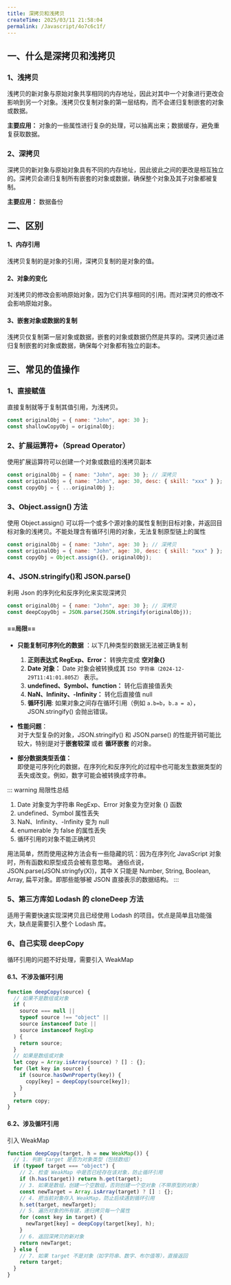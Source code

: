 ```yaml
---
title: 深拷贝和浅拷贝
createTime: 2025/03/11 21:58:04
permalink: /Javascript/4o7c6c1f/
---
```


## 一、什么是深拷贝和浅拷贝

### 1、浅拷贝

浅拷贝的新对象与原始对象共享相同的内存地址，因此对其中一个对象进行更改会影响到另一个对象。浅拷贝仅复制对象的第一层结构，而不会递归复制嵌套的对象或数据。

**主要应用：** 对象的一些属性进行复杂的处理，可以抽离出来；数据缓存，避免重复获取数据。

### 2、深拷贝

深拷贝的新对象与原始对象具有不同的内存地址，因此彼此之间的更改是相互独立的。深拷贝会递归复制所有嵌套的对象或数据，确保整个对象及其子对象都被复制。

**主要应用：** 数据备份

## 二、区别

#### 1、内存引用

浅拷贝复制的是对象的引用，深拷贝复制的是对象的值。

#### 2、对象的变化

对浅拷贝的修改会影响原始对象，因为它们共享相同的引用。而对深拷贝的修改不会影响原始对象。

#### 3、嵌套对象或数据的复制

浅拷贝仅复制第一层对象或数据，嵌套的对象或数据仍然是共享的。深拷贝通过递归复制嵌套的对象或数据，确保每个对象都有独立的副本。

## 三、常见的值操作

### 1、直接赋值 <Badge text="浅拷贝" type="tip" />

直接复制就等于复制其值引用，为浅拷贝。

```js
const originalObj = { name: "John", age: 30 };
const shallowCopyObj = originalObj;
```

### 2、扩展运算符+（Spread Operator）<Badge text="浅拷贝" type="tip" />

使用扩展运算符可以创建一个对象或数组的浅拷贝副本

```js
const originalObj = { name: "John", age: 30 }; // 深拷贝
const originalObj = { name: "John", age: 30, desc: { skill: "xxx" } }; // 浅拷贝
const copyObj = { ...originalObj };
```

### 3、Object.assign() 方法 <Badge text="浅拷贝" type="tip" />

使用 Object.assign() 可以将一个或多个源对象的属性复制到目标对象，并返回目标对象的浅拷贝。不能处理含有循环引用的对象，无法复制原型链上的属性

```js
const originalObj = { name: "John", age: 30 }; // 深拷贝
const originalObj = { name: "John", age: 30, desc: { skill: "xxx" } }; // 浅拷贝
const copyObj = Object.assign({}, originalObj);
```

### 4、JSON.stringify()和 JSON.parse() <Badge text="深拷贝" type="tip" />

利用 Json 的序列化和反序列化来实现深拷贝

```js
const originalObj = { name: "John", age: 30 }; // 深拷贝
const deepCopyObj = JSON.parse(JSON.stringify(originalObj));
```

#### ==局限==

- **只能复制可序列化的数据** ：以下几种类型的数据无法被正确复制

  1. **正则表达式 RegExp、Error：** 转换完变成 **空对象{}**
  2. **Date 对象：** Date 对象会被转换成其 `ISO 字符串（2024-12-29T11:41:01.805Z）` 表示。
  3. **undefined、Symbol、function：** 转化后直接值丢失
  4. **NaN、Infinity、-Infinity：** 转化后直接值 null
  5. **循环引用**: 如果对象之间存在循环引用（例如 `a.b=b`，`b.a = a`），JSON.stringify() 会抛出错误。

- **性能问题**：  
  对于大型复杂的对象，JSON.stringify() 和 JSON.parse() 的性能开销可能比较大，特别是对于**嵌套较深** 或者 **循环嵌套** 的对象。

- **部分数据类型丢值：**  
  即使是可序列化的数据，在序列化和反序列化的过程中也可能发生数据类型的丢失或改变。例如，数字可能会被转换成字符串。

::: warning 局限性总结

1. Date 对象变为字符串 RegExp、Error 对象变为空对象 {} 函数
2. undefined、Symbol 属性丢失
3. NaN、Infinity、-Infinity 变为 null
4. enumerable 为 false 的属性丢失
5. 循环引用的对象不能正确拷贝

用法简单，然而使用这种方法会有一些隐藏的坑：因为在序列化 JavaScript 对象时，所有函数和原型成员会被有意忽略。
通俗点说，JSON.parse(JSON.stringfy(X))，其中 X 只能是 Number, String, Boolean, Array, 扁平对象。即那些能够被 JSON 直接表示的数据结构。
:::

### 5、第三方库如 Lodash 的 cloneDeep 方法 ‌<Badge text="深拷贝" type="tip" />

适用于需要快速实现深拷贝且已经使用 Lodash 的项目。优点是简单且功能强大，缺点是需要引入整个 Lodash 库。

### 6、自己实现 deepCopy ‌<Badge text="深拷贝" type="tip" />

循环引用的问题不好处理，需要引入 WeakMap

#### 6.1、不涉及循环引用

```js
function deepCopy(source) {
  // 如果不是数组或对象
  if (
    source === null ||
    typeof source !== "object" ||
    source instanceof Date ||
    source instanceof RegExp
  ) {
    return source;
  }
  // 如果是数组或对象
  let copy = Array.isArray(source) ? [] : {};
  for (let key in source) {
    if (source.hasOwnProperty(key)) {
      copy[key] = deepCopy(source[key]);
    }
  }
  return copy;
}
```

#### 6.2、涉及循环引用

引入 WeakMap

```js
function deepCopy(target, h = new WeakMap()) {
  // 1. 判断 target 是否为对象类型（包括数组）
  if (typeof target === "object") {
    // 2. 检查 WeakMap 中是否已经存在该对象，防止循环引用
    if (h.has(target)) return h.get(target);
    // 3. 如果是数组，创建一个空数组，否则创建一个空对象（不带原型的对象）
    const newTarget = Array.isArray(target) ? [] : {};
    // 4. 把当前对象存入 WeakMap，防止后续遇到循环引用
    h.set(target, newTarget);
    // 5. 遍历对象的所有键，递归拷贝每一个属性
    for (const key in target) {
      newTarget[key] = deepCopy(target[key], h);
    }
    // 6. 返回深拷贝的新对象
    return newTarget;
  } else {
    // 7. 如果 target 不是对象（如字符串、数字、布尔值等），直接返回
    return target;
  }
}
```

